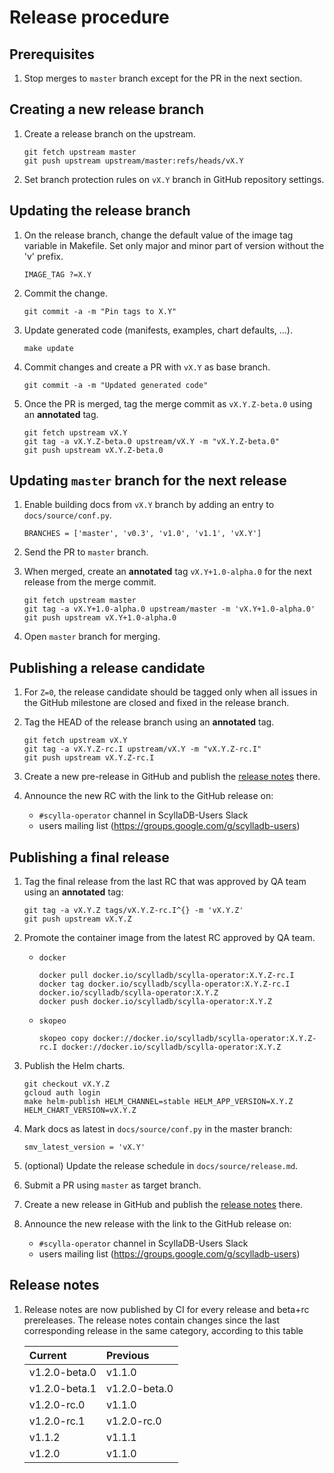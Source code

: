 # Release procedure

## Prerequisites
1. Stop merges to `master` branch except for the PR in the next section.

## Creating a new release branch
1. Create a release branch on the upstream.
    ```
    git fetch upstream master
    git push upstream upstream/master:refs/heads/vX.Y
    ```

1. Set branch protection rules on `vX.Y` branch in GitHub repository settings.

## Updating the release branch
1. On the release branch, change the default value of the image tag variable in Makefile. Set only major and minor part of version without the 'v' prefix.
   ```
   IMAGE_TAG ?=X.Y
   ```

1. Commit the change.
   ```
   git commit -a -m "Pin tags to X.Y"
   ```

1. Update generated code (manifests, examples, chart defaults, ...).
   ```
   make update
   ```

1. Commit changes and create a PR with `vX.Y` as base branch.
   ```
   git commit -a -m "Updated generated code"
   ```

1. Once the PR is merged, tag the merge commit as `vX.Y.Z-beta.0` using an **annotated** tag.
   ```
   git fetch upstream vX.Y
   git tag -a vX.Y.Z-beta.0 upstream/vX.Y -m "vX.Y.Z-beta.0"
   git push upstream vX.Y.Z-beta.0
   ```

## Updating `master` branch for the next release
1. Enable building docs from `vX.Y` branch by adding an entry to `docs/source/conf.py`.
   ```
   BRANCHES = ['master', 'v0.3', 'v1.0', 'v1.1', 'vX.Y']
   ```

1. Send the PR to `master` branch.

1. When merged, create an **annotated** tag `vX.Y+1.0-alpha.0` for the next release from the merge commit.
   ```
   git fetch upstream master
   git tag -a vX.Y+1.0-alpha.0 upstream/master -m 'vX.Y+1.0-alpha.0'
   git push upstream vX.Y+1.0-alpha.0
   ```

1. Open `master` branch for merging.

## Publishing a release candidate
1. For `Z=0`, the release candidate should be tagged only when all issues in the GitHub milestone are closed and fixed in the release branch.

1. Tag the HEAD of the release branch using an **annotated** tag.
   ```
   git fetch upstream vX.Y
   git tag -a vX.Y.Z-rc.I upstream/vX.Y -m "vX.Y.Z-rc.I"
   git push upstream vX.Y.Z-rc.I
   ```

1. Create a new pre-release in GitHub and publish the [release notes](#release-notes) there.

1. Announce the new RC with the link to the GitHub release on:
   - `#scylla-operator` channel in ScyllaDB-Users Slack
   - users mailing list (https://groups.google.com/g/scylladb-users)

## Publishing a final release

1. Tag the final release from the last RC that was approved by QA team using an **annotated** tag:
   ```
   git tag -a vX.Y.Z tags/vX.Y.Z-rc.I^{} -m 'vX.Y.Z'
   git push upstream vX.Y.Z
   ```

1. Promote the container image from the latest RC approved by QA team.
   - `docker`
      ```
      docker pull docker.io/scylladb/scylla-operator:X.Y.Z-rc.I
      docker tag docker.io/scylladb/scylla-operator:X.Y.Z-rc.I docker.io/scylladb/scylla-operator:X.Y.Z
      docker push docker.io/scylladb/scylla-operator:X.Y.Z
      ```
   
   - `skopeo`
      ```
      skopeo copy docker://docker.io/scylladb/scylla-operator:X.Y.Z-rc.I docker://docker.io/scylladb/scylla-operator:X.Y.Z
      ```

1. Publish the Helm charts.
    ```
    git checkout vX.Y.Z
    gcloud auth login
    make helm-publish HELM_CHANNEL=stable HELM_APP_VERSION=X.Y.Z HELM_CHART_VERSION=vX.Y.Z
    ```

1. Mark docs as latest in `docs/source/conf.py` in the master branch:
   ```
   smv_latest_version = 'vX.Y'
   ```

1. (optional) Update the release schedule in `docs/source/release.md`.

1. Submit a PR using `master` as target branch.

1. Create a new release in GitHub and publish the [release notes](#release-notes) there.

1. Announce the new release with the link to the GitHub release on:
   - `#scylla-operator` channel in ScyllaDB-Users Slack
   - users mailing list (https://groups.google.com/g/scylladb-users)

## Release notes
1. Release notes are now published by CI for every release and beta+rc prereleases. The release notes contain changes since the last corresponding release in the same category, according to this table  

   | Current        | Previous      |
   | :------------- | :------------ |
   | v1.2.0-beta.0  | v1.1.0        |
   | v1.2.0-beta.1  | v1.2.0-beta.0 |
   | v1.2.0-rc.0    | v1.1.0        |
   | v1.2.0-rc.1    | v1.2.0-rc.0   |
   | v1.1.2         | v1.1.1        |
   | v1.2.0         | v1.1.0        |
